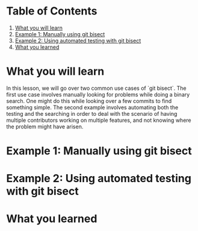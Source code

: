 
# Table of Contents

1.  [What you will learn](#org85bcf1c)
2.  [Example 1: Manually using git bisect](#orgba7ed21)
3.  [Example 2: Using automated testing with git bisect](#orga7332db)
4.  [What you learned](#org20f3082)


<a id="org85bcf1c"></a>

# What you will learn

In this lesson, we will go over two common use cases of \`git bisect\`. The first use case involves manually looking for problems while doing a binary search. One might do this while looking over a few commits to find something simple. The second example involves automating both the testing and the searching in order to deal with the scenario of having multiple contributors working on multiple features, and not knowing where the problem might have arisen.


<a id="orgba7ed21"></a>

# Example 1: Manually using git bisect


<a id="orga7332db"></a>

# Example 2: Using automated testing with git bisect


<a id="org20f3082"></a>

# What you learned


